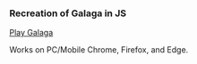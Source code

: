 ### Recreation of Galaga in JS

[Play Galaga](https://jwilliams219.github.io/galaga/)

Works on PC/Mobile Chrome, Firefox, and Edge.